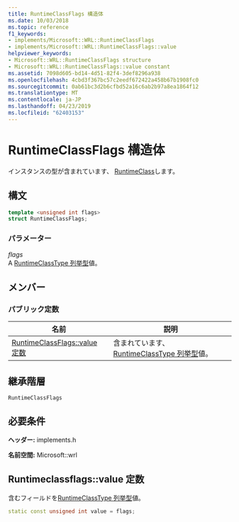 ```yaml
---
title: RuntimeClassFlags 構造体
ms.date: 10/03/2018
ms.topic: reference
f1_keywords:
- implements/Microsoft::WRL::RuntimeClassFlags
- implements/Microsoft::WRL::RuntimeClassFlags::value
helpviewer_keywords:
- Microsoft::WRL::RuntimeClassFlags structure
- Microsoft::WRL::RuntimeClassFlags::value constant
ms.assetid: 7098d605-bd14-4d51-82f4-3def8296a938
ms.openlocfilehash: 4cbd3f367bc57c2eedf672422a458b67b1908fc0
ms.sourcegitcommit: 0ab61bc3d2b6cfbd52a16c6ab2b97a8ea1864f12
ms.translationtype: MT
ms.contentlocale: ja-JP
ms.lasthandoff: 04/23/2019
ms.locfileid: "62403153"
---
```

# <a name="runtimeclassflags-structure"></a>RuntimeClassFlags 構造体

インスタンスの型が含まれています、 [RuntimeClass](runtimeclass-class.md)します。

## <a name="syntax"></a>構文

```cpp
template <unsigned int flags>
struct RuntimeClassFlags;
```

### <a name="parameters"></a>パラメーター

*flags*<br/>
A [RuntimeClassType 列挙型](runtimeclasstype-enumeration.md)値。

## <a name="members"></a>メンバー

### <a name="public-constants"></a>パブリック定数

|名前|説明|
|----------|-----------------|
|[RuntimeClassFlags::value 定数](#value-constant)|含まれています、 [RuntimeClassType 列挙型](runtimeclasstype-enumeration.md)値。|

## <a name="inheritance-hierarchy"></a>継承階層

`RuntimeClassFlags`

## <a name="requirements"></a>必要条件

**ヘッダー:** implements.h

**名前空間:** Microsoft::wrl

## <a name="value-constant"></a>Runtimeclassflags::value 定数

含むフィールドを[RuntimeClassType 列挙型](runtimeclasstype-enumeration.md)値。

```cpp
static const unsigned int value = flags;
```
